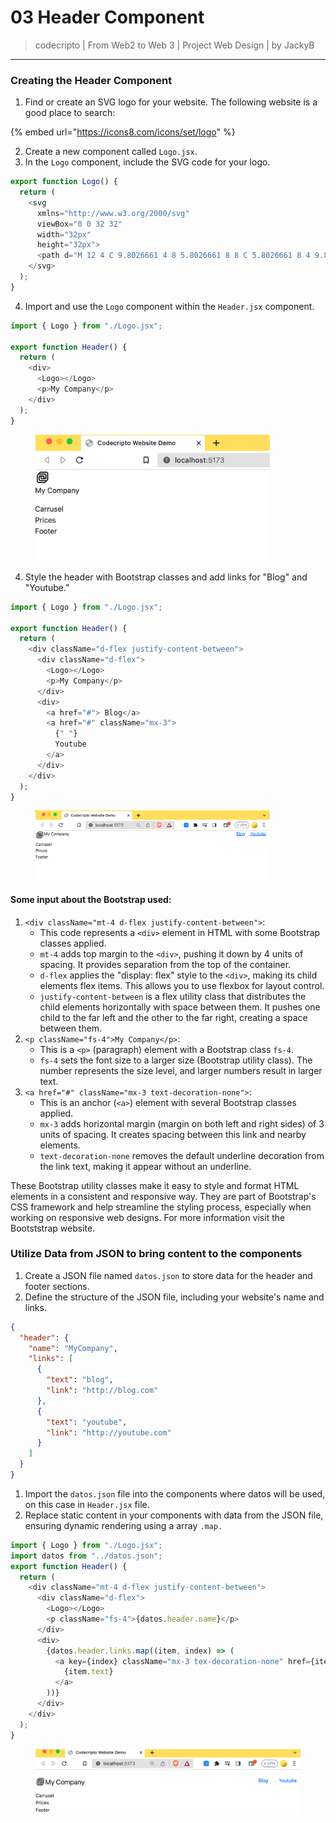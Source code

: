 # 03 Header Component

> codecripto | From Web2 to Web 3 | Project Web Design | by JackyB

***

###

### Creating the Header Component

1. Find or create an SVG logo for your website. The following website is a good place to search:

{% embed url="https://icons8.com/icons/set/logo" %}

2. Create a new component called `Logo.jsx`.
3. In the `Logo` component, include the SVG code for your logo.

```javascript
export function Logo() {
  return (
    <svg
      xmlns="http://www.w3.org/2000/svg"
      viewBox="0 0 32 32"
      width="32px"
      height="32px">
      <path d="M 12 4 C 9.8026661 4 8 5.8026661 8 8 C 5.8026661 8 4 9.8026661 4 12 L 4 24 C 4 26.197334 5.8026661 28 8 28 L 20 28 C 22.197334 28 24 26.197334 24 24 C 26.197334 24 28 22.197334 28 20 L 28 8 C 28 5.8026661 26.197334 4 24 4 L 12 4 z M 12 6 L 24 6 C 25.116666 6 26 6.8833339 26 8 L 26 20 C 26 21.116666 25.116666 22 24 22 L 11 22 C 10.43497 22 10 21.56503 10 21 L 10 14 L 12 14 L 12 18 C 12 19.093063 12.906937 20 14 20 L 18 20 L 20 20 L 22 20 C 23.093063 20 24 19.093063 24 18 L 24 11 C 24 9.3550302 22.64497 8 21 8 L 10 8 C 10 6.8833339 10.883334 6 12 6 z M 8 10 L 21 10 C 21.56503 10 22 10.43497 22 11 L 22 18 L 20 18 L 20 14 C 20 12.906937 19.093063 12 18 12 L 14 12 L 12 12 L 10 12 C 8.9069372 12 8 12.906937 8 14 L 8 21 C 8 22.64497 9.3550302 24 11 24 L 22 24 C 22 25.116666 21.116666 26 20 26 L 8 26 C 6.8833339 26 6 25.116666 6 24 L 6 12 C 6 10.883334 6.8833339 10 8 10 z M 14 14 L 18 14 L 18 18 L 14 18 L 14 14 z" />
    </svg>
  );
}
```

4. Import and use the `Logo` component within the `Header.jsx` component.

```javascript
import { Logo } from "./Logo.jsx";

export function Header() {
  return (
    <div>
      <Logo></Logo>
      <p>My Company</p>
    </div>
  );
}
```

<figure><img src="../.gitbook/assets/image (3).png" alt="" width="375"><figcaption></figcaption></figure>

4. Style the header with Bootstrap classes and add links for "Blog" and "Youtube."

```javascript
import { Logo } from "./Logo.jsx";

export function Header() {
  return (
    <div className="d-flex justify-content-between">
      <div className="d-flex">
        <Logo></Logo>
        <p>My Company</p>
      </div>
      <div>
        <a href="#"> Blog</a>
        <a href="#" className="mx-3">
          {" "}
          Youtube
        </a>
      </div>
    </div>
  );
}
```

<figure><img src="../.gitbook/assets/image (4).png" alt="" width="375"><figcaption></figcaption></figure>

#### Some input about the Bootstrap used:

1. `<div className="mt-4 d-flex justify-content-between">`:
   * This code represents a `<div>` element in HTML with some Bootstrap classes applied.
   * `mt-4` adds top margin to the `<div>`, pushing it down by 4 units of spacing. It provides separation from the top of the container.
   * `d-flex` applies the "display: flex" style to the `<div>`, making its child elements flex items. This allows you to use flexbox for layout control.
   * `justify-content-between` is a flex utility class that distributes the child elements horizontally with space between them. It pushes one child to the far left and the other to the far right, creating a space between them.
2. `<p className="fs-4">My Company</p>`:
   * This is a `<p>` (paragraph) element with a Bootstrap class `fs-4`.
   * `fs-4` sets the font size to a larger size (Bootstrap utility class). The number represents the size level, and larger numbers result in larger text.
3. `<a href="#" className="mx-3 text-decoration-none">`:
   * This is an anchor (`<a>`) element with several Bootstrap classes applied.
   * `mx-3` adds horizontal margin (margin on both left and right sides) of 3 units of spacing. It creates spacing between this link and nearby elements.
   * `text-decoration-none` removes the default underline decoration from the link text, making it appear without an underline.

These Bootstrap utility classes make it easy to style and format HTML elements in a consistent and responsive way. They are part of Bootstrap's CSS framework and help streamline the styling process, especially when working on responsive web designs. For more information visit the Bootststrap website.

### Utilize Data from JSON to bring content to the components

1. Create a JSON file named `datos.json` to store data for the header and footer sections.
2. Define the structure of the JSON file, including your website's name and links.

```json
{
  "header": {
    "name": "MyCompany",
    "links": [
      {
        "text": "blog",
        "link": "http://blog.com"
      },
      {
        "text": "youtube",
        "link": "http://youtube.com"
      }
    ]
  }
}
```

1. Import the `datos.json` file into the components where datos will be used, on this case in `Header.jsx` file.
2. Replace static content in your components with data from the JSON file, ensuring dynamic rendering using a array `.map.`

```javascript
import { Logo } from "./Logo.jsx";
import datos from "../datos.json";
export function Header() {
  return (
    <div className="mt-4 d-flex justify-content-between">
      <div className="d-flex">
        <Logo></Logo>
        <p className="fs-4">{datos.header.name}</p>
      </div>
      <div>
        {datos.header.links.map((item, index) => (
          <a key={index} className="mx-3 tex-decoration-none" href={item.url}>
            {item.text}
          </a>
        ))}
      </div>
    </div>
  );
}
```

<figure><img src="../.gitbook/assets/image (5).png" alt=""><figcaption></figcaption></figure>
